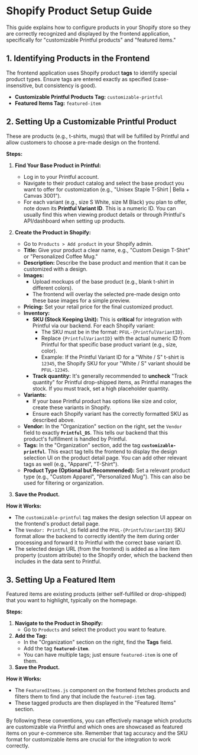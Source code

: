 # Shopify Product Setup Guide

This guide explains how to configure products in your Shopify store so they are correctly recognized and displayed by the frontend application, specifically for "customizable Printful products" and "featured items."

## 1. Identifying Products in the Frontend

The frontend application uses Shopify product **tags** to identify special product types. Ensure tags are entered exactly as specified (case-insensitive, but consistency is good).

*   **Customizable Printful Products Tag:** `customizable-printful`
*   **Featured Items Tag:** `featured-item`

## 2. Setting Up a Customizable Printful Product

These are products (e.g., t-shirts, mugs) that will be fulfilled by Printful and allow customers to choose a pre-made design on the frontend.

**Steps:**

1.  **Find Your Base Product in Printful:**
    *   Log in to your Printful account.
    *   Navigate to their product catalog and select the base product you want to offer for customization (e.g., "Unisex Staple T-Shirt | Bella + Canvas 3001").
    *   For each variant (e.g., size S White, size M Black) you plan to offer, note down its **Printful Variant ID**. This is a numeric ID. You can usually find this when viewing product details or through Printful's API/dashboard when setting up products.

2.  **Create the Product in Shopify:**
    *   Go to `Products > Add product` in your Shopify admin.
    *   **Title:** Give your product a clear name, e.g., "Custom Design T-Shirt" or "Personalized Coffee Mug."
    *   **Description:** Describe the base product and mention that it can be customized with a design.
    *   **Images:**
        *   Upload mockups of the base product (e.g., blank t-shirt in different colors).
        *   The frontend will overlay the selected pre-made design onto these base images for a simple preview.
    *   **Pricing:** Set your retail price for the final customized product.
    *   **Inventory:**
        *   **SKU (Stock Keeping Unit):** This is **critical** for integration with Printful via our backend. For each Shopify variant:
            *   The SKU must be in the format: `PFUL-{PrintfulVariantID}`.
            *   Replace `{PrintfulVariantID}` with the actual numeric ID from Printful for that specific base product variant (e.g., size, color).
            *   Example: If the Printful Variant ID for a "White / S" t-shirt is `12345`, the Shopify SKU for your "White / S" variant should be `PFUL-12345`.
        *   **Track quantity:** It's generally recommended to **uncheck** "Track quantity" for Printful drop-shipped items, as Printful manages the stock. If you must track, set a high placeholder quantity.
    *   **Variants:**
        *   If your base Printful product has options like size and color, create these variants in Shopify.
        *   Ensure each Shopify variant has the correctly formatted SKU as described above.
    *   **Vendor:** In the "Organization" section on the right, set the `Vendor` field to exactly **`Printful_DS`**. This tells our backend that this product's fulfillment is handled by Printful.
    *   **Tags:** In the "Organization" section, add the tag **`customizable-printful`**. This exact tag tells the frontend to display the design selection UI on the product detail page. You can add other relevant tags as well (e.g., "Apparel", "T-Shirt").
    *   **Product Type (Optional but Recommended):** Set a relevant product type (e.g., "Custom Apparel", "Personalized Mug"). This can also be used for filtering or organization.

3.  **Save the Product.**

**How it Works:**

*   The `customizable-printful` tag makes the design selection UI appear on the frontend's product detail page.
*   The `Vendor: Printful_DS` field and the `PFUL-{PrintfulVariantID}` SKU format allow the backend to correctly identify the item during order processing and forward it to Printful with the correct base variant ID.
*   The selected design URL (from the frontend) is added as a line item property (custom attribute) to the Shopify order, which the backend then includes in the data sent to Printful.

## 3. Setting Up a Featured Item

Featured items are existing products (either self-fulfilled or drop-shipped) that you want to highlight, typically on the homepage.

**Steps:**

1.  **Navigate to the Product in Shopify:**
    *   Go to `Products` and select the product you want to feature.
2.  **Add the Tag:**
    *   In the "Organization" section on the right, find the **Tags** field.
    *   Add the tag **`featured-item`**.
    *   You can have multiple tags; just ensure `featured-item` is one of them.
3.  **Save the Product.**

**How it Works:**

*   The `FeaturedItems.js` component on the frontend fetches products and filters them to find any that include the `featured-item` tag.
*   These tagged products are then displayed in the "Featured Items" section.

By following these conventions, you can effectively manage which products are customizable via Printful and which ones are showcased as featured items on your e-commerce site. Remember that tag accuracy and the SKU format for customizable items are crucial for the integration to work correctly.
